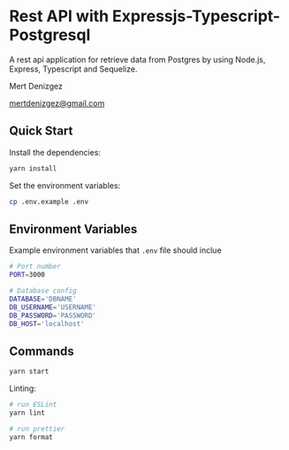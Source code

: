 # Rest API with Expressjs-Typescript-Postgresql

A rest api application for retrieve data from Postgres by using Node.js, Express, Typescript and Sequelize.

Mert Denizgez

mertdenizgez@gmail.com

## Quick Start

Install the dependencies:

```bash
yarn install
```

Set the environment variables:

```bash
cp .env.example .env
```

## Environment Variables

Example environment variables that `.env` file should inclue

```bash
# Port number
PORT=3000

# Database config
DATABASE='DBNAME'
DB_USERNAME='USERNAME'
DB_PASSWORD='PASSWORD'
DB_HOST='localhost'
```

## Commands

```bash
yarn start
```

Linting:

```bash
# run ESLint
yarn lint

# run prettier
yarn format

```
